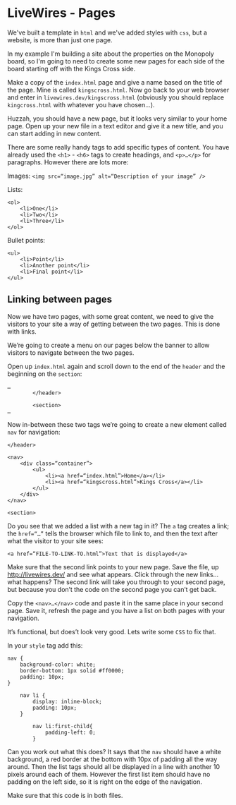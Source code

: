 # LiveWires - Pages

We've built a template in `html` and we've added styles with `css`, but a website, is more than just one page.

In my example I'm building a site about the properties on the Monopoly board, so I'm going to need to create some new pages for each side of the board starting off with the Kings Cross side.

Make a copy of the `index.html` page and give a name based on the title of the page. Mine is called `kingscross.html`. Now go back to your web browser and enter in `livewires.dev/kingscross.html` (obviously you should replace `kingcross.html` with whatever you have chosen…).

Huzzah, you should have a new page, but it looks very similar to your home page. Open up your new file in a text editor and give it a new title, and you can start adding in new content.

There are some really handy tags to add specific types of content. You have already used the `<h1>` - `<h6>` tags to create headings, and `<p>…</p>` for paragraphs. However there are lots more:

Images:
`<img src=“image.jpg” alt=“Description of your image” />`

Lists:
```
<ol>
	<li>One</li>
	<li>Two</li>
	<li>Three</li>
</ol>
```

Bullet points:
```
<ul>
	<li>Point</li>
	<li>Another point</li>
	<li>Final point</li>
</ul>
```

## Linking between pages

Now we have two pages, with some great content, we need to give the visitors to your site a way of getting between the two pages. This is done with links.

We’re going to create a menu on our pages below the banner to allow visitors to navigate between the two pages.

Open up `index.html` again and scroll down to the end of the `header` and the beginning on the `section`:

```
…
        </header>

        <section>
…
```

Now in-between these two tags we’re going to create a new element called `nav` for navigation:

```
</header>

<nav>
    <div class=“container”>
        <ul>
            <li><a href=“index.html”>Home</a></li>
            <li><a href=“kingscross.html”>Kings Cross</a></li>
        </ul>
    </div>
</nav>

<section>
```

Do you see that we added a list with a new tag in it? The `a` tag creates a link; the `href=“…”` tells the browser which file to link to, and then the text after what the visitor to your site sees:

```
<a href=“FILE-TO-LINK-TO.html”>Text that is displayed</a>
```

Make sure that the second link points to your new page. Save the file, up http://livewires.dev/ and see what appears. Click through the new links… what happens? The second link will take you through to your second page, but because you don’t the code on the second page you can’t get back.

Copy the `<nav>…</nav>` code and paste it in the same place in your second page. Save it, refresh the page and you have a list on both pages with your navigation.

It’s functional, but does’t look very good. Lets write some `CSS` to fix that.

In your `style` tag add this:

```
nav {
    background-color: white;
    border-bottom: 1px solid #ff0000;
    padding: 10px;
}

    nav li {
        display: inline-block;
        padding: 10px;
    }

        nav li:first-child{
            padding-left: 0;
        }
```

Can you work out what this does? It says that the `nav` should have a white background, a red border at the bottom with 10px of padding all the way around. Then the list tags should all be displayed in a line with another 10 pixels around each of them. However the first list item should have no padding on the left side, so it is right on the edge of the navigation.

Make sure that this code is in both files.
